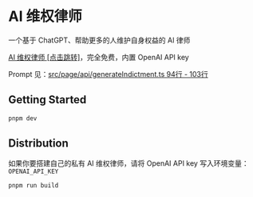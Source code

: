 # AI 维权律师

一个基于 ChatGPT、帮助更多的人维护自身权益的 AI 律师

[AI 维权律师 \[点击跳转\]](https://ai-lawyer.yuanx.me)，完全免费，内置 OpenAI API key

Prompt 见：[src/page/api/generateIndictment.ts 94行 - 103行](https://github.com/88lin/ai-lawyer/blob/66077b86f45cee2e3e2dfcae5633797632ed0fab/src/pages/api/generateIndictment.ts#L94-L103)

## Getting Started

```bash
pnpm dev
```

## Distribution

如果你要搭建自己的私有 AI 维权律师，请将 OpenAI API key 写入环境变量：`OPENAI_API_KEY`

```bash
pnpm run build
```
